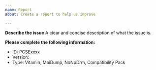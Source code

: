 ```yaml
---
name: Report
about: Create a report to help us improve

---
```


**Describe the issue**
A clear and concise description of what the issue is.

**Please complete the following information:**
 - ID: PCSExxxx
 - Version:
 - Type: Vitamin, MaiDump, NoNpDrm, Compatibility Pack
